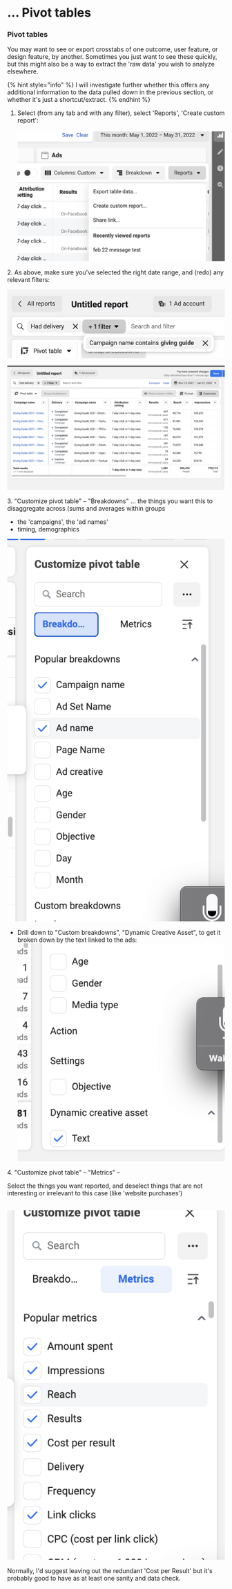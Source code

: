 # ... Pivot tables

### **Pivot tables**

You may want to see or export crosstabs of one outcome, user feature, or design feature, by another.  Sometimes you just want to see these quickly, but this might also be a way to extract the 'raw data' you wish to analyze elsewhere.&#x20;

{% hint style="info" %}
I will investigate further whether this offers any additional information to the data pulled down in the previous section, or whether it's just a shortcut/extract.
{% endhint %}

1. Select (from any tab and with any filter), select 'Reports', 'Create custom report':\
   \
   ![](<../../../../.gitbook/assets/image (2).png>)

2\. As above, make sure you've selected the right date range, and (redo) any relevant filters:

![](<../../../../.gitbook/assets/image (23).png>)

![](<../../../../.gitbook/assets/image (19).png>)



3\. "Customize pivot table" – "Breakdowns" ... the things you want this to disaggregate across (sums and averages within groups

* the 'campaigns', the 'ad names'
* timing, demographics

![](<../../../../.gitbook/assets/image (21).png>)

* Drill down to "Custom breakdowns", "Dynamic Creative Asset", to get it broken down by the text linked to the ads:\
  ![](<../../../../.gitbook/assets/image (25).png>)

4\. "Customize pivot table" – "Metrics" –&#x20;

Select the things you want reported, and deselect things that are not interesting or irrelevant to this case (like 'website purchases')

\
![](<../../../../.gitbook/assets/image (27).png>)

Normally, I'd suggest leaving out the redundant 'Cost per Result' but it's probably good to have as at least one sanity and data check.



